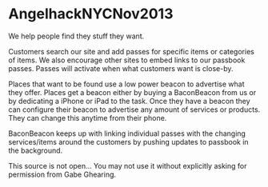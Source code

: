 AngelhackNYCNov2013
===================

We help people find they stuff they want.

Customers search our site and add passes for specific items or categories of items. We also encourage other sites to embed links to our passbook passes. Passes will activate when what customers want is close-by.

Places that want to be found use a low power beacon to advertise what they offer. Places get a beacon either by buying a BaconBeacon from us or by dedicating a iPhone or iPad to the task. Once they have a beacon they can configure their beacon to advertise any amount of services or products. They can change this anytime from their phone.

BaconBeacon keeps up with linking individual passes with the changing services/items around the customers by pushing updates to passbook in the background.



This source is not open... You may not use it without explicitly asking for permission from Gabe Ghearing.
